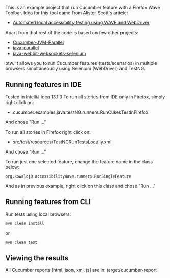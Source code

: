 This is an example project that run Cucumber feature with a Firefox Wave Toolbar.
Idea for this tool came from Alister Scott's article:
* [Automated local accessibility testing using WAVE and WebDriver](http://watirmelon.com/2013/02/12/automated-local-accessibility-testing-using-wave-and-webdriver/)

Apart from that rest of the code is based on few other projects:
* [Cucumber-JVM-Parallel](https://github.com/tristanmccarthy/Cucumber-JVM-Parallel)
* [java-parallel](https://github.com/cucumber/cucumber-jvm/tree/java-parallel-example/examples/java-parallel)
* [java-webbit-websockets-selenium](https://github.com/cucumber/cucumber-jvm/tree/java-parallel-example/examples/java-webbit-websockets-selenium)

btw. It allows you to run Cucumber features (tests/scenarios) in multiple browsers simultaneously using Selenium (WebDriver) and TestNG.


## Running features in IDE
Tested in IntelliJ Idea 13.1.3
To run all stories from IDE only in Firefox, simply right click on:
* cucumber.examples.java.testNG.runners.RunCukesTestInFirefox

And chose "Run ..."

To run all stories in Firefox right click on:
* src/test/resources/TestNGRunTestsLocally.xml

And chose "Run ..."

To run just one selected feature, change the feature name in the class below:

    org.kowalcj0.accessibilityWave.runners.RunSingleFeature

And as in previous example, right click on this class and chose "Run ..."


## Running features from CLI
Run tests using local browsers:

    mvn clean install

or

    mvn clean test


## Viewing the results
All Cucumber reports [html, json, xml, js] are in: target/cucumber-report